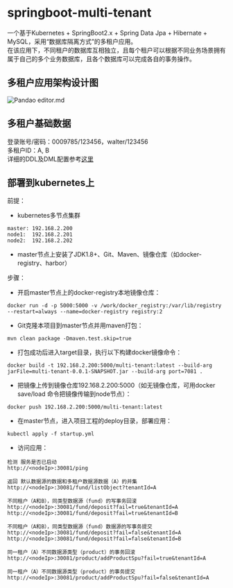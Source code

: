 # springboot-multi-tenant
一个基于Kubernetes + SpringBoot2.x + Spring Data Jpa + Hibernate + MySQL，采用“数据库隔离方式”的多租户应用。   
在该应用下，不同租户的数据库互相独立，且每个租户可以根据不同业务场景拥有属于自己的多个业务数据库，且各个数据库可以完成各自的事务操作。   
## 多租户应用架构设计图
![Pandao editor.md](https://github.com/waltertan1988/springboot-multi-tenant/blob/master/docs/charts/%E5%A4%9A%E7%A7%9F%E6%88%B7%E5%BA%94%E7%94%A8%E6%9E%B6%E6%9E%84%E8%AE%BE%E8%AE%A1%E5%9B%BE.jpg?raw=true "design.png")
## 多租户基础数据
登录账号/密码：0009785/123456，walter/123456   
多租户ID：A, B   
详细的DDL及DML配置参考[这里](https://github.com/waltertan1988/springboot-multi-tenant/tree/master/src/main/resources/schema)
## 部署到kubernetes上
前提：  
* kubernetes多节点集群   
```text
master: 192.168.2.200
node1:  192.168.2.201
node2:  192.168.2.202
```
* master节点上安装了JDK1.8+、Git、Maven、镜像仓库（如docker-registry、harbor）

步骤：   
* 开启master节点上的docker-registry本地镜像仓库：   
```shell script
docker run -d -p 5000:5000 -v /work/docker_registry:/var/lib/registry --restart=always --name=docker-registry registry:2
```
* Git克隆本项目到master节点并用maven打包：
```shell script
mvn clean package -Dmaven.test.skip=true
```
* 打包成功后进入target目录，执行以下构建docker镜像命令：
```shell script
docker build -t 192.168.2.200:5000/multi-tenant:latest --build-arg jarFile=multi-tenant-0.0.1-SNAPSHOT.jar --build-arg port=7081 . 
```
* 把镜像上传到镜像仓库192.168.2.200:5000（如无镜像仓库，可用docker save/load 命令把镜像传输到node节点）：
```shell script
docker push 192.168.2.200:5000/multi-tenant:latest
```
* 在master节点，进入项目工程的deploy目录，部署应用：
```shell script
kubectl apply -f startup.yml
```
* 访问应用：   
```text
检测 服务是否已启动
http://<nodeIp>:30081/ping

返回 默认数据源的数据和多租户数据源数据（A）的并集
http://<nodeIp>:30081/fund/listObject?tenantId=A

不同租户（A和B），同类型数据源（fund）的写事务回滚
http://<nodeIp>:30081/fund/deposit?fail=true&tenantId=A
http://<nodeIp>:30081/fund/deposit?fail=true&tenantId=B

不同租户（A和B），同类型数据源（fund）数据源的写事务提交
http://<nodeIp>:30081/fund/deposit?fail=false&tenantId=A
http://<nodeIp>:30081/fund/deposit?fail=false&tenantId=B

同一租户（A）不同数据源类型（product）的事务回滚
http://<nodeIp>:30081/product/addProductSpu?fail=true&tenantId=A

同一租户（A）不同数据源类型（product）的事务提交
http://<nodeIp>:30081/product/addProductSpu?fail=false&tenantId=A
```
